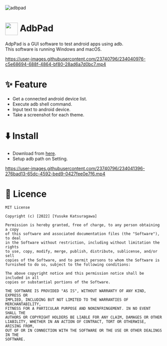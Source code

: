 ![adbpad](https://user-images.githubusercontent.com/23740796/234049222-d8f803d2-b1fb-44e0-823a-c3bc858b6140.jpeg)

# <img align="center" width=40 src="https://user-images.githubusercontent.com/23740796/230079295-4f3a816e-ce22-4aa1-a44a-6a08c6ab0971.png"> AdbPad

AdpPad is a GUI software to test android apps using adb.  
This software is running Windows and macOS.

https://user-images.githubusercontent.com/23740796/234040976-c5e68694-688f-4864-bf80-28ad6a7d0bc7.mp4

# ✨ Feature

- Get a connected android device list.
- Execute adb shell command.
- Input text to android device.
- Take a screenshot for each theme.

# ⬇️ Install

- Download from [here](https://github.com/kaleidot725/AdbPad/releases/tag/v1.1.0).
- Setup adb path on Setting.

https://user-images.githubusercontent.com/23740796/234041396-276bad13-65dc-4592-bed9-0427fee0e7f6.mp4

# 🎫 Licence

```
MIT License

Copyright (c) [2022] [Yusuke Katsuragawa]

Permission is hereby granted, free of charge, to any person obtaining a copy
of this software and associated documentation files (the "Software"), to deal
in the Software without restriction, including without limitation the rights
to use, copy, modify, merge, publish, distribute, sublicense, and/or sell
copies of the Software, and to permit persons to whom the Software is
furnished to do so, subject to the following conditions:

The above copyright notice and this permission notice shall be included in all
copies or substantial portions of the Software.

THE SOFTWARE IS PROVIDED "AS IS", WITHOUT WARRANTY OF ANY KIND, EXPRESS OR
IMPLIED, INCLUDING BUT NOT LIMITED TO THE WARRANTIES OF MERCHANTABILITY,
FITNESS FOR A PARTICULAR PURPOSE AND NONINFRINGEMENT. IN NO EVENT SHALL THE
AUTHORS OR COPYRIGHT HOLDERS BE LIABLE FOR ANY CLAIM, DAMAGES OR OTHER
LIABILITY, WHETHER IN AN ACTION OF CONTRACT, TORT OR OTHERWISE, ARISING FROM,
OUT OF OR IN CONNECTION WITH THE SOFTWARE OR THE USE OR OTHER DEALINGS IN THE
SOFTWARE.
```
